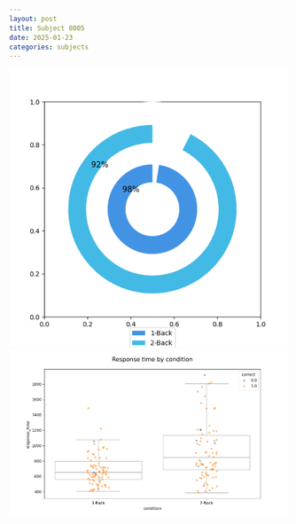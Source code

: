 ```yaml
---
layout: post
title: Subject 8005
date: 2025-01-23
categories: subjects
---
```


![](data/8005/run-27/8005_accuracy_by_condition.png)
![](data/8005/run-27/8005_response_time_by_condition.png)
